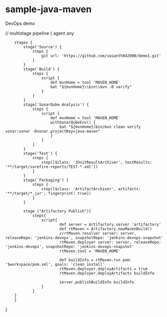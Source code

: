 # sample-java-maven
DevOps demo


// multistage
pipeline {
    agent any

        stages {
            stage('Source') {
                steps {
                    git url: 'https://github.com/vasanth842000/demo1.git'
                }
            }
            stage('Build') {
                steps {
                    script {
                        def mvnHome = tool 'MAVEN_HOME'
                        bat "${mvnHome}\\bin\\mvn -B verify"
                    }
                }
            }
            stage('SonarQube Analysis') {
                steps {
                    script {
                        def mvnHome = tool 'MAVEN_HOME'
                        withSonarQubeEnv() {
                            bat "${mvnHome}/bin/mvn clean verify sonar:sonar -Dsonar.projectKey=java-maven"
                        }
                    }
                }
            }
            stage('Test') {
                steps {
                    step([$class: 'JUnitResultArchiver', testResults: '**/target/surefire-reports/TEST-*.xml'])
                }
            }
            stage('Packaging') {
                steps {
                    step([$class: 'ArtifactArchiver', artifacts: '**/target/*.jar', fingerprint: true])
                }
            }
            
            stage ("Artifactory Publish"){
                steps{
                    script{
                            def server = Artifactory.server 'artifactory'
                            def rtMaven = Artifactory.newMavenBuild()
                            //rtMaven.resolver server: server, releaseRepo: 'jenkins-devops', snapshotRepo: 'jenkins-devops-snapshot'
                            rtMaven.deployer server: server, releaseRepo: 'jenkins-devops', snapshotRepo: 'jenkins-devops-snapshot'
                            rtMaven.tool = 'MAVEN_HOME'
                            
                            def buildInfo = rtMaven.run pom: '$workspace/pom.xml', goals: 'clean install'
                            rtMaven.deployer.deployArtifacts = true
                            rtMaven.deployer.deployArtifacts buildInfo

                            server.publishBuildInfo buildInfo
                    }
                }
        }
        }
}
